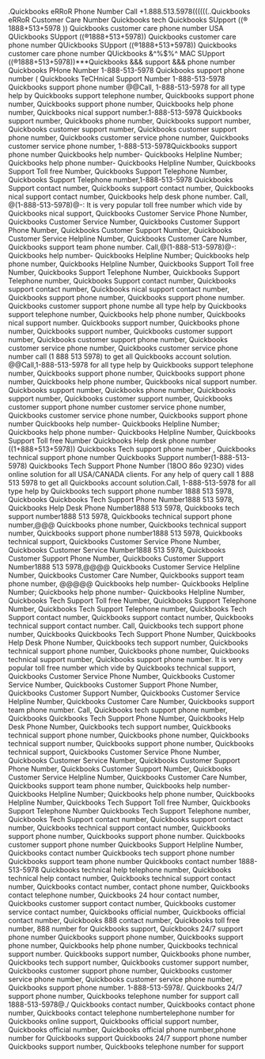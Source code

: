 .Quickbooks eRRoR Phone Number Call +1.888.513.5978((((((..Quickbooks eRRoR  Customer Care Number Quickbooks tech
Quickbooks SUpport ((® 1888+513+5978 )) Quickbooks  customer care phone number USA
QUickbooks SUpport ((®1888+513+5978)) Quickbooks  customer care phone number
QUickbooks SUpport ((®1888+513+5978)) Quickbooks  customer care phone number
QUickbooks &^%$%^ MAC SUpport ((®1888+513+5978))***Quickbooks &&&  support &&& phone number
Quickbooks PHone Number 1-888-513-5978 Quickbooks support phone number
( Quickbooks TeCHnical Support Number 1-888-513-5978 Quickbooks support phone number @@Call, 1-888-513-5978 for all type help by Quickbooks support telephone number, Quickbooks support phone number, Quickbooks support phone number, Quickbooks help phone number, Quickbooks nical support number.1-888-513-5978 Quickbooks support number, Quickbooks phone number, Quickbooks support number, Quickbooks customer support number, Quickbooks customer support phone number, Quickbooks customer service phone number, Quickbooks  customer service phone number, 1-888-513-5978Quickbooks support phone number Quickbooks help number- Quickbooks Helpline Number; Quickbooks help phone number- Quickbooks Helpline Number, Quickbooks Support Toll free Number, Quickbooks Support Telephone Number, Quickbooks Support Telephone number,1-888-513-5978 Quickbooks Support contact number, Quickbooks support contact number, Quickbooks nical support contact number, Quickbooks help desk phone number. Call, @(1-888-513-5978)@-: It is very popular toll free number which vide by Quickbooks nical support, Quickbooks Customer Service Phone Number, Quickbooks Customer Service Number, Quickbooks Customer Support Phone Number, Quickbooks Customer Support Number, Quickbooks Customer Service Helpline Number, Quickbooks Customer Care Number, Quickbooks support team phone number. Call,@(1-888-513-5978)@-: Quickbooks help number- Quickbooks Helpline Number; Quickbooks help phone number, Quickbooks Helpline Number, Quickbooks Support Toll free Number, Quickbooks Support Telephone Number, Quickbooks Support Telephone number, Quickbooks Support contact number, Quickbooks support contact number, Quickbooks nical support contact number, Quickbooks support phone number, Quickbooks  support phone number. Quickbooks  customer support phone numbe all type help by Quickbooks support telephone number, Quickbooks help phone number, Quickbooks nical support number. Quickbooks support number, Quickbooks phone number, Quickbooks support number, Quickbooks customer support number, Quickbooks customer support phone number, Quickbooks customer service phone number, Quickbooks  customer service phone number call (1 888 513 5978) to get all Quickbooks  account solution. @@Call,1-888-513-5978 for all type help by Quickbooks  support telephone number, Quickbooks  support phone number, Quickbooks  support phone number, Quickbooks  help phone number, Quickbooks  nical support number. Quickbooks  support number, Quickbooks  phone number, Quickbooks  support number, Quickbooks  customer support number, Quickbooks  customer support phone number  customer service phone number, Quickbooks   customer service phone number, Quickbooks  support phone number Quickbooks  help number- Quickbooks  Helpline Number; Quickbooks  help phone number- Quickbooks  Helpline Number, Quickbooks  Support Toll free Number Quickbooks Help desk phone number ((1+888+513+5978)) Quickbooks Tech support phone number , Quickbooks technical support phone number Quickbooks Support number(1-888-513-5978) Quickbooks Tech Support Phone Number (18OO 86o 923O) vides online solution for all USA/CANADA clients. For any help of query call 1 888 513 5978 to get all Quickbooks account solution.Call, 1-888-513-5978 for all type help by Quickbooks tech support phone number 1888 513 5978, Quickbooks Quickbooks Tech Support Phone Number1888 513 5978, Quickbooks Help Desk Phone Number1888 513 5978, Quickbooks tech support number1888 513 5978, Quickbooks technical support phone number,@@@ Quickbooks phone number, Quickbooks technical support number, Quickbooks support phone number1888 513 5978, Quickbooks technical support, Quickbooks Customer Service Phone Number, Quickbooks Customer Service Number1888 513 5978, Quickbooks Customer Support Phone Number, Quickbooks Customer Support Number1888 513 5978,@@@@ Quickbooks Customer Service Helpline Number, Quickbooks Customer Care Number, Quickbooks support team phone number, @@@@@ Quickbooks help number- Quickbooks Helpline Number; Quickbooks help phone number- Quickbooks Helpline Number, Quickbooks Tech Support Toll free Number, Quickbooks Support Telephone Number, Quickbooks Tech Support Telephone number, Quickbooks Tech Support contact number, Quickbooks support contact number, Quickbooks technical support contact number. Call, Quickbooks tech support phone number, Quickbooks Quickbooks Tech Support Phone Number, Quickbooks Help Desk Phone Number, Quickbooks tech support number, Quickbooks technical support phone number, Quickbooks phone number, Quickbooks technical support number, Quickbooks support phone number. It is very popular toll free number which vide by Quickbooks technical support, Quickbooks Customer Service Phone Number, Quickbooks Customer Service Number, Quickbooks Customer Support Phone Number, Quickbooks Customer Support Number, Quickbooks Customer Service Helpline Number, Quickbooks Customer Care Number, Quickbooks support team phone number. Call, Quickbooks tech support phone number, Quickbooks Quickbooks Tech Support Phone Number, Quickbooks Help Desk Phone Number, Quickbooks tech support number, Quickbooks technical support phone number, Quickbooks phone number, Quickbooks technical support number, Quickbooks support phone number, Quickbooks technical support, Quickbooks Customer Service Phone Number, Quickbooks Customer Service Number, Quickbooks Customer Support Phone Number, Quickbooks Customer Support Number, Quickbooks Customer Service Helpline Number, Quickbooks Customer Care Number, Quickbooks support team phone number, Quickbooks help number- Quickbooks Helpline Number; Quickbooks help phone number, Quickbooks Helpline Number, Quickbooks Tech Support Toll free Number, Quickbooks Support Telephone Number Quickbooks Tech Support Telephone number, Quickbooks Tech Support contact number, Quickbooks support contact number, Quickbooks technical support contact number, Quickbooks support phone number, Quickbooks  support phone number. Quickbooks  customer support phone number Quickbooks Support Helpline Number, Quickbooks contact number Quickbooks tech support phone number Quickbooks support team phone number Quickbooks contact number 1888-513-5978 Quickbooks technical help telephone number, Quickbooks technical help contact number, Quickbooks technical support contact number, Quickbooks contact number, contact phone number, Quickbooks contact telephone number, Quickbooks 24 hour contact number, Quickbooks customer support contact number, Quickbooks customer service contact number, Quickbooks official number, Quickbooks official contact number, Quickbooks 888 contact number, Quickbooks toll free number, 888 number for Quickbooks support, Quickbooks 24/7 support phone number Quickbooks support phone number, Quickbooks support phone number, Quickbooks help phone number, Quickbooks technical support number. Quickbooks support number, Quickbooks phone number, Quickbooks tech support number, Quickbooks customer support number, Quickbooks customer support phone number, Quickbooks customer service phone number, Quickbooks  customer service phone number, Quickbooks support phone number. 1-888-513-5978/. Quickbooks 24/7 support phone number, Quickbooks telephone number for support call 1888-513-5978@./ Quickbooks contact number, Quickbooks contact phone number, Quickbooks contact telephone numbertelephone number for Quickbooks online support, Quickbooks official support number, Quickbooks official number, Quickbooks  official phone number,phone number for Quickbooks  support Quickbooks 24/7 support phone number Quickbooks support number, Quickbooks telephone number for support
